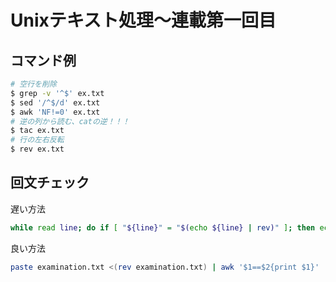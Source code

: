 # Unixテキスト処理〜連載第一回目

## コマンド例
```bash
# 空行を削除
$ grep -v '^$' ex.txt
$ sed '/^$/d' ex.txt
$ awk 'NF!=0' ex.txt
# 逆の列から読む、catの逆！！！
$ tac ex.txt
# 行の左右反転
$ rev ex.txt
```

## 回文チェック
遅い方法
```bash
while read line; do if [ "${line}" = "$(echo ${line} | rev)" ]; then echo $line; fi; done < examination.txt
```

良い方法
```bash
paste examination.txt <(rev examination.txt) | awk '$1==$2{print $1}'
```
